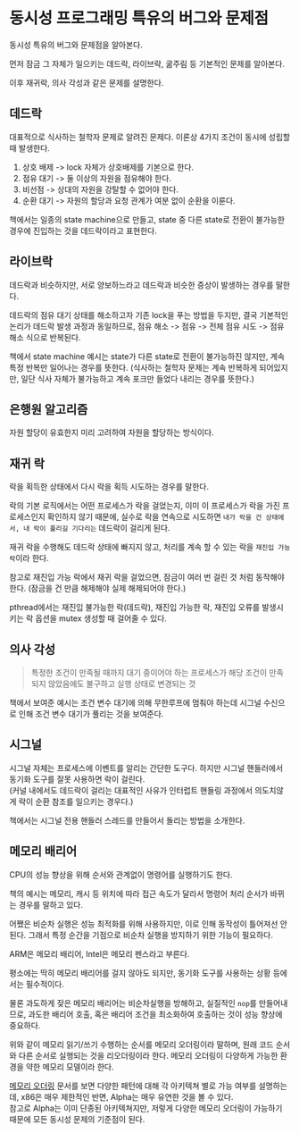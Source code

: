 # 동시성 프로그래밍 특유의 버그와 문제점

동시성 특유의 버그와 문제점을 알아본다.

먼저 잠금 그 자체가 일으키는 데드락, 라이브락, 굶주림 등 기본적인 문제를 알아본다.

이후 재귀락, 의사 각성과 같은 문제를 설명한다.

## 데드락

대표적으로 식사하는 철학자 문제로 알려진 문제다. 이론상 4가지 조건이 동시에 성립할 때 발생한다.

1. 상호 배제 -> lock 자체가 상호배제를 기본으로 한다.
2. 점유 대기 -> 둘 이상의 자원을 점유해야 한다.
3. 비선점 -> 상대의 자원을 강탈할 수 없어야 한다.
4. 순환 대기 -> 자원의 할당과 요청 관계가 여분 없이 순환을 이룬다.

책에서는 일종의 state machine으로 만들고, state 중 다른 state로 전환이 불가능한 경우에 진입하는 것을 데드락이라고 표현한다.

## 라이브락

데드락과 비슷하지만, 서로 양보하느라고 데드락과 비슷한 증상이 발생하는 경우를 말한다.

데드락의 점유 대기 상태를 해소하고자 기존 lock을 푸는 방법을 두지만, 결국 기본적인 논리가 데드락 발생 과정과 동일하므로, 점유 해소 -> 점유 -> 전체 점유 시도 -> 점유 해소 식으로 반복된다.

책에서 state machine 예시는 state가 다른 state로 전환이 불가능하진 않지만, 계속 특정 반복만 일어나는 경우를 뜻한다. (식사하는 철학자 문제는 계속 반복하게 되어있지만, 일단 식사 자체가 불가능하고 계속 포크만 들었다 내리는 경우를 뜻한다.)

## 은행원 알고리즘

자원 할당이 유효한지 미리 고려하여 자원을 할당하는 방식이다.

## 재귀 락

락을 획득한 상태에서 다시 락을 획득 시도하는 경우를 말한다.

락의 기본 로직에서는 어떤 프로세스가 락을 걸었는지, 이미 이 프로세스가 락을 가진 프로세스인지 확인하지 않기 때문에, 실수로 락을 연속으로 시도하면 `내가 락을 건 상태에서, 내 락이 풀리길 기다리는` 데드락이 걸리게 된다.

재귀 락을 수행해도 데드락 상태에 빠지지 않고, 처리를 계속 할 수 있는 락을 `재진입 가능 락`이라 한다.

참고로 재진입 가능 락에서 재귀 락을 걸었으면, 잠금이 여러 번 걸린 것 처럼 동작해야 한다. (잠금을 건 만큼 해제해야 실제 해제되어야 한다.)

pthread에서는 재진입 불가능한 락(데드락), 재진입 가능한 락, 재진입 오류를 발생시키는 락 옵션을 mutex 생성할 때 걸어줄 수 있다.

## 의사 각성

> 특정한 조건이 만족될 때까지 대기 중이어야 하는 프로세스가 해당 조건이 만족되지 않았음에도 불구하고 실행 상태로 변경되는 것

책에서 보여준 예시는 조건 변수 대기에 의해 무한루프에 멈춰야 하는데 시그널 수신으로 인해 조건 변수 대기가 풀리는 것을 보여준다.

## 시그널

시그널 자체는 프로세스에 이벤트를 알리는 간단한 도구다. 하지만 시그널 핸들러에서 동기화 도구를 잘못 사용하면 락이 걸린다.  
(커널 내에서도 데드락이 걸리는 대표적인 사유가 인터럽트 핸들링 과정에서 의도치않게 락이 순환 참조를 일으키는 경우다.)

책에서는 시그널 전용 핸들러 스레드를 만들어서 돌리는 방법을 소개한다.

## 메모리 배리어

CPU의 성능 향상을 위해 순서와 관계없이 명령어를 실행하기도 한다.

책의 예시는 메모리, 캐시 등 위치에 따라 접근 속도가 달라서 명령어 처리 순서가 바뀌는 경우를 말하고 있다.

어쨌은 비순차 실행은 성능 최적화를 위해 사용하지만, 이로 인해 동작성이 틀어져선 안된다. 그래서 특정 순간을 기점으로 비순차 실행을 방지하기 위한 기능이 필요하다.

ARM은 메모리 배리어, Intel은 메모리 펜스라고 부른다.

평소에는 딱히 메모리 배리어를 걸지 않아도 되지만, 동기화 도구를 사용하는 상황 등에서는 필수적이다.

물론 과도하게 잦은 메모리 배리어는 비순차실행을 방해하고, 실질적인 `nop`를 만들어내므로, 과도한 배리어 호출, 혹은 배리어 조건을 최소화하여 호출하는 것이 성능 향상에 중요하다.

위와 같이 메모리 읽기/쓰기 수행하는 순서를 메모리 오더링이라 말하며, 원래 코드 순서와 다른 순서로 실행되는 것을 리오더링이라 한다. 메모리 오더링이 다양하게 가능한 환경을 약한 메모리 모델이라 한다.

[메모리 오더링](https://en.wikipedia.org/wiki/Memory_ordering#Runtime_memory_ordering) 문서를 보면 다양한 패턴에 대해 각 아키텍쳐 별로 가능 여부를 설명하는데, x86은 매우 제한적인 반면, Alpha는 매우 유연한 것을 볼 수 있다.  
참고로 Alpha는 이미 단종된 아키텍쳐지만, 저렇게 다양한 메모리 오더링이 가능하기 때문에 모든 동시성 문제의 기준점이 된다.
